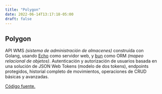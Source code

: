 ```yaml
---
title: "Polygon"
date: 2022-06-14T13:17:18-05:00
draft: false
---
```



## Polygon
API WMS *(sistema de administración de almacenes)* construída con Golang, usando [Echo](https://echo.labstack.com/) como servidor web, y [bun](https://bun.uptrace.dev/) como ORM *(mapeo relacional de objetos)*. Autenticación y autorización de usuarios basada en una solución de JSON Web Tokens (modelo de dos tokens), endpoints protegidos, historial completo de movimientos, operaciones de CRUD básicas y avanzadas.

[Código fuente.](https://github.com/mlc-d/polygon)